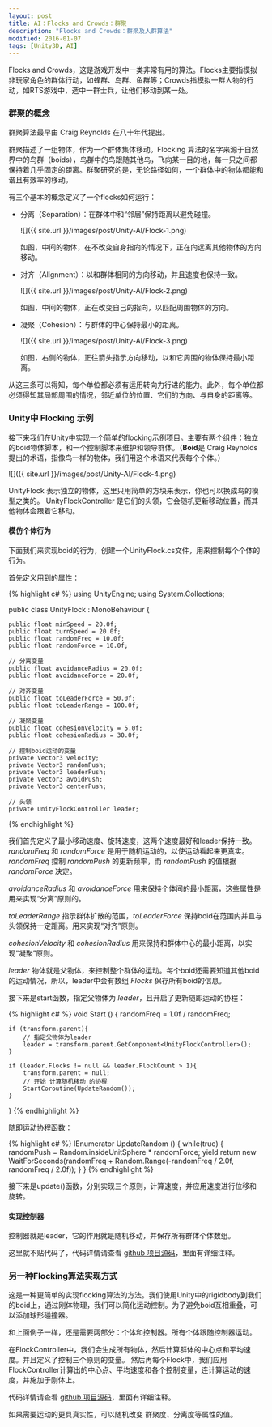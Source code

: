```yaml
---
layout: post
title: AI：Flocks and Crowds：群聚
description: "Flocks and Crowds：群聚及人群算法"
modified: 2016-01-07
tags: [Unity3D, AI]
---
```


Flocks and Crowds，这是游戏开发中一类非常有用的算法。Flocks主要指模拟非玩家角色的群体行动，如蜂群、鸟群、鱼群等；Crowds指模拟一群人物的行动，如RTS游戏中，选中一群士兵，让他们移动到某一处。

### 群聚的概念

群聚算法最早由 Craig Reynolds 在八十年代提出。

群聚描述了一组物体，作为一个群体集体移动。Flocking 算法的名字来源于自然界中的鸟群（boids），鸟群中的鸟跟随其他鸟，飞向某一目的地，每一只之间都保持着几乎固定的距离。群聚研究的是，无论路径如何，一个群体中的物体都能和谐且有效率的移动。

有三个基本的概念定义了一个flocks如何运行：
    
- 分离（Separation）：在群体中和“邻居”保持距离以避免碰撞。
    
    ![]({{ site.url }}/images/post/Unity-AI/Flock-1.png)
    
    如图，中间的物体，在不改变自身指向的情况下，正在向远离其他物体的方向移动。
    
- 对齐（Alignment）：以和群体相同的方向移动，并且速度也保持一致。

    ![]({{ site.url }}/images/post/Unity-AI/Flock-2.png)
    
    如图，中间的物体，正在改变自己的指向，以匹配周围物体的方向。
    
- 凝聚（Cohesion）：与群体的中心保持最小的距离。

    ![]({{ site.url }}/images/post/Unity-AI/Flock-3.png)
    
    如图，右侧的物体，正往箭头指示方向移动，以和它周围的物体保持最小距离。
    
    
从这三条可以得知，每个单位都必须有运用转向力行进的能力。此外，每个单位都必须得知其局部周围的情况，邻近单位的位置、它们的方向、与自身的距离等。

### Unity中 Flocking 示例
接下来我们在Unity中实现一个简单的flocking示例项目。主要有两个组件：独立的boid物体脚本，和一个控制脚本来维护和领导群体。（**Boid**是 Craig Reynolds 提出的术语，指像鸟一样的物体，我们用这个术语来代表每个个体。）

![]({{ site.url }}/images/post/Unity-AI/Flock-4.png)
    
UnityFlock 表示独立的物体，这里只用简单的方块来表示，你也可以换成鸟的模型之类的。
UnityFlockController 是它们的头领，它会随机更新移动位置，而其他物体会跟着它移动。

#### 模仿个体行为
下面我们来实现boid的行为，创建一个UnityFlock.cs文件，用来控制每个个体的行为。

首先定义用到的属性：

{% highlight c# %} 
using UnityEngine;
using System.Collections;

public class UnityFlock : MonoBehaviour {    
   
    public float minSpeed = 20.0f;
    public float turnSpeed = 20.0f;
    public float randomFreq = 10.0f;
    public float randomForce = 10.0f;

    // 分离变量
    public float avoidanceRadius = 20.0f;
    public float avoidanceForce = 20.0f;

    // 对齐变量
    public float toLeaderForce = 50.0f;
    public float toLeaderRange = 100.0f;

    // 凝聚变量
    public float cohesionVelocity = 5.0f;
    public float cohesionRadius = 30.0f;

    // 控制boid运动的变量
    private Vector3 velocity;
    private Vector3 randomPush;
    private Vector3 leaderPush;
    private Vector3 avoidPush;
    private Vector3 centerPush;

    // 头领
    private UnityFlockController leader;
    
{% endhighlight %}

我们首先定义了最小移动速度、旋转速度，这两个速度最好和leader保持一致。*randomFreq* 和 *randomForce* 是用于随机运动的，以使运动看起来更真实。*randomFreq* 控制 *randomPush* 的更新频率，而 *randomPush* 的值根据 *randomForce* 决定。

*avoidanceRadius* 和 *avoidanceForce* 用来保持个体间的最小距离，这些属性是用来实现“分离”原则的。

*toLeaderRange* 指示群体扩散的范围，*toLeaderForce* 保持boid在范围内并且与头领保持一定距离。用来实现“对齐”原则。 

*cohesionVelocity* 和 *cohesionRadius* 用来保持和群体中心的最小距离，以实现“凝聚”原则。

*leader* 物体就是父物体，来控制整个群体的运动。每个boid还需要知道其他boid的运动情况，所以，leader中会有数组 *Flocks* 保存所有boid的信息。


接下来是start函数，指定父物体为 *leader*，且开启了更新随即运动的协程：

{% highlight c# %} 
void Start ()
{
    randomFreq = 1.0f / randomFreq;

    if (transform.parent){
        // 指定父物体为leader
        leader = transform.parent.GetComponent<UnityFlockController>();
    }

    if (leader.Flocks != null && leader.FlockCount > 1){
        transform.parent = null;
        // 开始 计算随机移动 的协程
        StartCoroutine(UpdateRandom());
    }
}
{% endhighlight %}


随即运动协程函数：

{% highlight c# %} 
IEnumerator UpdateRandom ()
{
    while(true)
    {
        randomPush = Random.insideUnitSphere * randomForce;
        yield return new WaitForSeconds(randomFreq + Random.Range(-randomFreq / 2.0f, randomFreq / 2.0f));
    }
}
{% endhighlight %}


接下来是update()函数，分别实现三个原则，计算速度，并应用速度进行位移和旋转。

#### 实现控制器
控制器就是leader，它的作用就是随机移动，并保存所有群体个体数组。

这里就不贴代码了，代码详情请查看 [github 项目源码](https://github.com/byfine/Unity-AI---Flocks-and-Crowds)，里面有详细注释。

### 另一种Flocking算法实现方式
这是一种更简单的实现flocking算法的方法。我们使用Unity中的rigidbody到我们的boid上，通过刚体物理，我们可以简化运动控制。为了避免boid互相重叠，可以添加球形碰撞器。

和上面例子一样，还是需要两部分：个体和控制器。所有个体跟随控制器运动。

在FlockController中，我们会生成所有物体，然后计算群体的中心点和平均速度。并且定义了控制三个原则的变量。
然后再每个Flock中，我们应用FlockController计算出的中心点、平均速度和各个控制变量，连计算运动的速度，并施加于刚体上。

代码详情请查看 [github 项目源码](https://github.com/byfine/Unity-AI---Flocks-and-Crowds)，里面有详细注释。

如果需要运动的更具真实性，可以随机改变 群聚度、分离度等属性的值。